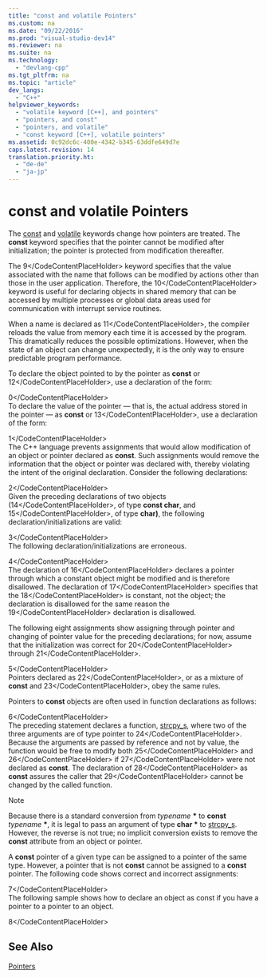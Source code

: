```yaml
---
title: "const and volatile Pointers"
ms.custom: na
ms.date: "09/22/2016"
ms.prod: "visual-studio-dev14"
ms.reviewer: na
ms.suite: na
ms.technology: 
  - "devlang-cpp"
ms.tgt_pltfrm: na
ms.topic: "article"
dev_langs: 
  - "C++"
helpviewer_keywords: 
  - "volatile keyword [C++], and pointers"
  - "pointers, and const"
  - "pointers, and volatile"
  - "const keyword [C++], volatile pointers"
ms.assetid: 0c92dc6c-400e-4342-b345-63ddfe649d7e
caps.latest.revision: 14
translation.priority.ht: 
  - "de-de"
  - "ja-jp"
---
```

# const and volatile Pointers
The [const](../vs140/const--c---.md) and [volatile](../vs140/volatile--c---.md) keywords change how pointers are treated. The **const** keyword specifies that the pointer cannot be modified after initialization; the pointer is protected from modification thereafter.  
  
 The <CodeContentPlaceHolder>9\</CodeContentPlaceHolder> keyword specifies that the value associated with the name that follows can be modified by actions other than those in the user application. Therefore, the <CodeContentPlaceHolder>10\</CodeContentPlaceHolder> keyword is useful for declaring objects in shared memory that can be accessed by multiple processes or global data areas used for communication with interrupt service routines.  
  
 When a name is declared as <CodeContentPlaceHolder>11\</CodeContentPlaceHolder>, the compiler reloads the value from memory each time it is accessed by the program. This dramatically reduces the possible optimizations. However, when the state of an object can change unexpectedly, it is the only way to ensure predictable program performance.  
  
 To declare the object pointed to by the pointer as **const** or <CodeContentPlaceHolder>12\</CodeContentPlaceHolder>, use a declaration of the form:  
  
<CodeContentPlaceHolder>0\</CodeContentPlaceHolder>  
 To declare the value of the pointer — that is, the actual address stored in the pointer — as **const** or <CodeContentPlaceHolder>13\</CodeContentPlaceHolder>, use a declaration of the form:  
  
<CodeContentPlaceHolder>1\</CodeContentPlaceHolder>  
 The C++ language prevents assignments that would allow modification of an object or pointer declared as **const**. Such assignments would remove the information that the object or pointer was declared with, thereby violating the intent of the original declaration. Consider the following declarations:  
  
<CodeContentPlaceHolder>2\</CodeContentPlaceHolder>  
 Given the preceding declarations of two objects (<CodeContentPlaceHolder>14\</CodeContentPlaceHolder>, of type **const char**, and <CodeContentPlaceHolder>15\</CodeContentPlaceHolder>, of type **char)**, the following declaration/initializations are valid:  
  
<CodeContentPlaceHolder>3\</CodeContentPlaceHolder>  
 The following declaration/initializations are erroneous.  
  
<CodeContentPlaceHolder>4\</CodeContentPlaceHolder>  
 The declaration of <CodeContentPlaceHolder>16\</CodeContentPlaceHolder> declares a pointer through which a constant object might be modified and is therefore disallowed. The declaration of <CodeContentPlaceHolder>17\</CodeContentPlaceHolder> specifies that the <CodeContentPlaceHolder>18\</CodeContentPlaceHolder> is constant, not the object; the declaration is disallowed for the same reason the <CodeContentPlaceHolder>19\</CodeContentPlaceHolder> declaration is disallowed.  
  
 The following eight assignments show assigning through pointer and changing of pointer value for the preceding declarations; for now, assume that the initialization was correct for <CodeContentPlaceHolder>20\</CodeContentPlaceHolder> through <CodeContentPlaceHolder>21\</CodeContentPlaceHolder>.  
  
<CodeContentPlaceHolder>5\</CodeContentPlaceHolder>  
 Pointers declared as <CodeContentPlaceHolder>22\</CodeContentPlaceHolder>, or as a mixture of **const** and <CodeContentPlaceHolder>23\</CodeContentPlaceHolder>, obey the same rules.  
  
 Pointers to **const** objects are often used in function declarations as follows:  
  
<CodeContentPlaceHolder>6\</CodeContentPlaceHolder>  
 The preceding statement declares a function, [strcpy_s](../vs140/strcpy_s--wcscpy_s--_mbscpy_s.md), where two of the three arguments are of type pointer to <CodeContentPlaceHolder>24\</CodeContentPlaceHolder>. Because the arguments are passed by reference and not by value, the function would be free to modify both <CodeContentPlaceHolder>25\</CodeContentPlaceHolder> and <CodeContentPlaceHolder>26\</CodeContentPlaceHolder> if <CodeContentPlaceHolder>27\</CodeContentPlaceHolder> were not declared as **const**. The declaration of <CodeContentPlaceHolder>28\</CodeContentPlaceHolder> as **const** assures the caller that <CodeContentPlaceHolder>29\</CodeContentPlaceHolder> cannot be changed by the called function.  
  
> [!NOTE]
>  Because there is a standard conversion from *typename* **\*** to **const** *typename* **\***, it is legal to pass an argument of type **char \*** to [strcpy_s](../vs140/strcpy_s--wcscpy_s--_mbscpy_s.md). However, the reverse is not true; no implicit conversion exists to remove the **const** attribute from an object or pointer.  
  
 A **const** pointer of a given type can be assigned to a pointer of the same type. However, a pointer that is not **const** cannot be assigned to a **const** pointer. The following code shows correct and incorrect assignments:  
  
<CodeContentPlaceHolder>7\</CodeContentPlaceHolder>  
 The following sample shows how to declare an object as const if you have a pointer to a pointer to an object.  
  
<CodeContentPlaceHolder>8\</CodeContentPlaceHolder>  
## See Also  
 [Pointers](../vs140/pointers--c---.md)